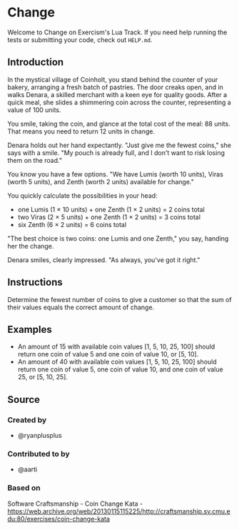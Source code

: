 # Change

Welcome to Change on Exercism's Lua Track.
If you need help running the tests or submitting your code, check out `HELP.md`.

## Introduction

In the mystical village of Coinholt, you stand behind the counter of your bakery, arranging a fresh batch of pastries.
The door creaks open, and in walks Denara, a skilled merchant with a keen eye for quality goods.
After a quick meal, she slides a shimmering coin across the counter, representing a value of 100 units.

You smile, taking the coin, and glance at the total cost of the meal: 88 units.
That means you need to return 12 units in change.

Denara holds out her hand expectantly.
"Just give me the fewest coins," she says with a smile.
"My pouch is already full, and I don't want to risk losing them on the road."

You know you have a few options.
"We have Lumis (worth 10 units), Viras (worth 5 units), and Zenth (worth 2 units) available for change."

You quickly calculate the possibilities in your head:

- one Lumis (1 × 10 units) + one Zenth (1 × 2 units) = 2 coins total
- two Viras (2 × 5 units) + one Zenth (1 × 2 units) = 3 coins total
- six Zenth (6 × 2 units) = 6 coins total

"The best choice is two coins: one Lumis and one Zenth," you say, handing her the change.

Denara smiles, clearly impressed.
"As always, you've got it right."

## Instructions

Determine the fewest number of coins to give a customer so that the sum of their values equals the correct amount of change.

## Examples

- An amount of 15 with available coin values [1, 5, 10, 25, 100] should return one coin of value 5 and one coin of value 10, or [5, 10].
- An amount of 40 with available coin values [1, 5, 10, 25, 100] should return one coin of value 5, one coin of value 10, and one coin of value 25, or [5, 10, 25].

## Source

### Created by

- @ryanplusplus

### Contributed to by

- @aarti

### Based on

Software Craftsmanship - Coin Change Kata - https://web.archive.org/web/20130115115225/http://craftsmanship.sv.cmu.edu:80/exercises/coin-change-kata